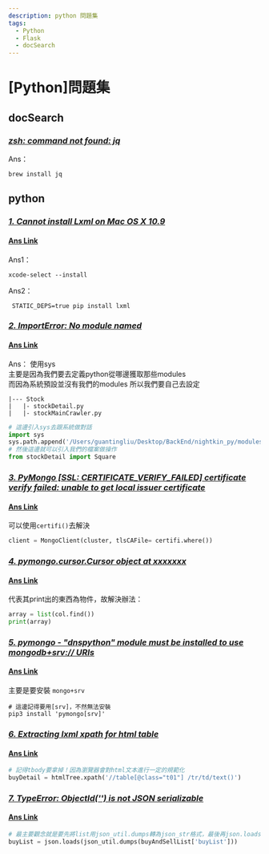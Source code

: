 ```yaml
---
description: python 問題集
tags:
  - Python
  - Flask
  - docSearch
---
```


# [Python]問題集
## docSearch
### <u>*zsh: command not found: jq*</u>

Ans：
```shell
brew install jq
```

## python
### <u>*1. Cannot install Lxml on Mac OS X 10.9*</u>
#### [Ans Link](https://stackoverflow.com/questions/19548011/cannot-install-lxml-on-mac-os-x-10-9)

Ans1：
```shell
xcode-select --install
```
Ans2：
```shell
 STATIC_DEPS=true pip install lxml
```

### <u>*2. ImportError: No module named*</u>
#### [Ans Link](https://blog.csdn.net/GungnirsPledge/article/details/107586458)

Ans：
使用sys  
主要是因為我們要去定義python從哪邊獲取那些modules  
而因為系統預設並沒有我們的modules
所以我們要自己去設定
```shell
|--- Stock
|   |- stockDetail.py
|   |- stockMainCrawler.py
```
```python
# 這邊引入sys去跟系統做對話
import sys
sys.path.append('/Users/guantingliu/Desktop/BackEnd/nightkin_py/modules/Stock')
# 然後這邊就可以引入我們的檔案做操作
from stockDetail import Square
```

### <u>*3. PyMongo [SSL: CERTIFICATE_VERIFY_FAILED] certificate verify failed: unable to get local issuer certificate*</u>

#### [Ans Link](https://stackoverflow.com/questions/68123923/pymongo-ssl-certificate-verify-failed-certificate-verify-failed-unable-to-ge)

可以使用`certifi()`去解決
```python
client = MongoClient(cluster, tlsCAFile= certifi.where())
```

### <u>*4. pymongo.cursor.Cursor object at xxxxxxx*</u>
#### [Ans Link](https://stackoverflow.com/questions/28968660/how-to-convert-a-pymongo-cursor-cursor-into-a-dict)  

代表其print出的東西為物件，故解決辦法：
```python
array = list(col.find())
print(array)
```

### <u>*5. pymongo - "dnspython" module must be installed to use mongodb+srv:// URIs*</u>
#### [Ans Link](https://stackoverflow.com/questions/52930341/pymongo-dnspython-module-must-be-installed-to-use-mongodbsrv-uris)

主要是要安裝 `mongo+srv`
```shell
# 這邊記得要用[srv]，不然無法安裝
pip3 install 'pymongo[srv]'
```

### <u>*6. Extracting lxml xpath for html table*</u>

#### [Ans Link](https://stackoverflow.com/questions/5586296/extracting-lxml-xpath-for-html-table)
```python
# 記得tbody要拿掉！因為瀏覽器會對html文本進行一定的規範化
buyDetail = htmlTree.xpath('//table[@class="t01"] /tr/td/text()')
```

### <u>*7. TypeError: ObjectId('') is not JSON serializable*</u>
#### [Ans Link](https://stackoverflow.com/questions/16586180/typeerror-objectid-is-not-json-serializable)
```python
# 最主要觀念就是要先將list用json_util.dumps轉為json_str格式，最後再json.loads()，就可以確保其丟給mongo的為Json檔案
buyList = json.loads(json_util.dumps(buyAndSellList['buyList']))
```


